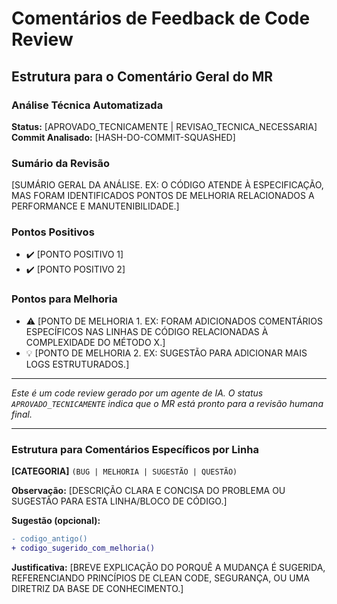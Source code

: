 # Comentários de Feedback de Code Review

## **Estrutura para o Comentário Geral do MR**

### Análise Técnica Automatizada

**Status:** [APROVADO_TECNICAMENTE | REVISAO_TECNICA_NECESSARIA]
**Commit Analisado:** [HASH-DO-COMMIT-SQUASHED]

### Sumário da Revisão

[SUMÁRIO GERAL DA ANÁLISE. EX: O CÓDIGO ATENDE À ESPECIFICAÇÃO, MAS FORAM IDENTIFICADOS PONTOS DE MELHORIA RELACIONADOS A PERFORMANCE E MANUTENIBILIDADE.]

### Pontos Positivos

* :heavy_check_mark: [PONTO POSITIVO 1]
* :heavy_check_mark: [PONTO POSITIVO 2]

### Pontos para Melhoria

* :warning: [PONTO DE MELHORIA 1. EX: FORAM ADICIONADOS COMENTÁRIOS ESPECÍFICOS NAS LINHAS DE CÓDIGO RELACIONADAS À COMPLEXIDADE DO MÉTODO X.]
* :bulb: [PONTO DE MELHORIA 2. EX: SUGESTÃO PARA ADICIONAR MAIS LOGS ESTRUTURADOS.]

---
*Este é um code review gerado por um agente de IA. O status `APROVADO_TECNICAMENTE` indica que o MR está pronto para a revisão humana final.*

---

### **Estrutura para Comentários Específicos por Linha**

**[CATEGORIA]** `(BUG | MELHORIA | SUGESTÃO | QUESTÃO)`

**Observação:**
[DESCRIÇÃO CLARA E CONCISA DO PROBLEMA OU SUGESTÃO PARA ESTA LINHA/BLOCO DE CÓDIGO.]

**Sugestão (opcional):**

```diff
- codigo_antigo()
+ codigo_sugerido_com_melhoria()
````

**Justificativa:**
[BREVE EXPLICAÇÃO DO PORQUÊ A MUDANÇA É SUGERIDA, REFERENCIANDO PRINCÍPIOS DE CLEAN CODE, SEGURANÇA, OU UMA DIRETRIZ DA BASE DE CONHECIMENTO.]

